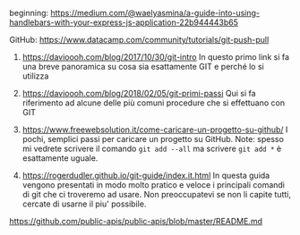 beginning: https://medium.com/@waelyasmina/a-guide-into-using-handlebars-with-your-express-js-application-22b944443b65

GitHub: https://www.datacamp.com/community/tutorials/git-push-pull

1. https://davioooh.com/blog/2017/10/30/git-intro
In questo primo link si fa una breve panoramica su cosa sia esattamente GIT e perché lo si utilizza

2. https://davioooh.com/blog/2018/02/05/git-primi-passi
Qui si fa riferimento ad alcune delle più comuni procedure che si effettuano con GIT

3. https://www.freewebsolution.it/come-caricare-un-progetto-su-github/
I pochi, semplici passi per caricare un progetto su GitHub. Note: spesso mi vedrete scrivere il comando `git add --all` ma scrivere `git add *` è esattamente uguale.

4. https://rogerdudler.github.io/git-guide/index.it.html
In questa guida vengono presentati in modo molto pratico e veloce i principali comandi di git che ci troveremo ad usare. Non preoccupatevi se non li capite tutti, cercate di usarne il piu' possibile.

https://github.com/public-apis/public-apis/blob/master/README.md

